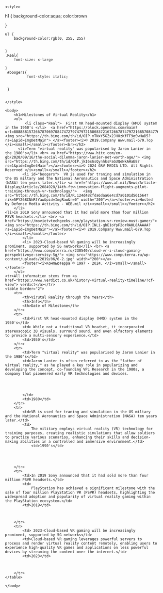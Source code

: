 <!DOCTYPE html>
<html>
    <head>
        <title>Milestones of Virtual Reality</title>
    </head>

    <style> 
    
h1 { 
    background-color:aqua;
    color:brown

}

    ul { 
        background-color:rgb(0, 255, 255)


    }
    .Real{  
        font-size: x-large

    }
     #boogers{ 
              font-style: italic;


     }
    
    
    </style>
    
    <body>
        <h1>Milestones of Virtual Reality</h1>
        <ul>
             <li class="Real">  First VR head-mounted display (HMD) system in the 1950's </li>  <a href="https://block.opendns.com/main?url=8888881572667870697084747279747972158083721672667874797216857084776684867485&ablock&server=mia19&prefs=&tagging=&nref"> <img src="https://th.bing.com/th/id/OIP.xTNxY5GZx2JHUzKfFF9oSwHaD5?rs=1&pid=ImgDetMain"> </a><footer><i>© 2019.Company Www.mail-679.Top </i><small></small></footer><br></h2>
          <li>Term "virtual reality" was popularised by Jaron Lanier in the 1980's</li> <br> <a href="https://www.hitc.com/en-gb/2020/09/16/the-social-dilemma-jaron-lanier-net-worth-age/"> <img src="https://th.bing.com/th/id/OIP.jkI6sGsQynhksFaGUQeNkAHaE8?rs=1&pid=ImgDetMain"></a><footer><i>© 2024 GRV MEDIA LTD. All Rights Reserved </i><small></small></footer></h2> 
            <li id="boogers">  VR is used for traning and simulation in the US miltary and the National Aeronautics and Space Administration (NASA) ten years later.</li> <a href="https://www.af.mil/News/Article-Display/Article/2084928/14th-ftw-innovation-flight-augments-pilot-training-through-vr-technology/">   <img src="https://th.bing.com/th/id/R.124d48cfda6daa6e4cd7a0101d561564?rik=5PY268CNhRfYaw&pid=ImgRaw&r=0" width="200"></a><footer><i>Hosted by Defense Media Activity - WEB.mil </i><small></small></footer></h2>
        </li>
    <li>In 2019 Sony announced that it had sold more than four million PSVR headsets.</li> <br> <a href="https://movietvtechgeeks.com/playstation-vr-review-must-gamer/"> <img src="https://th.bing.com/th/id/OIP.INLi-ghE1oYpF2orRAHL8AAAAA?rs=1&pid=ImgDetMain"></a><footer><i>© 2019.Company Www.mail-679.Top </i><small></small></footer>
            </li>
            <li> 2023-Cloud-based VR gaming will be increasingly prominent, supported by 5G networks</li> <br> <a href="https://www.computerra.ru/238540/cloud-vr-i-cloud-gaming-perspektivnye-servisy-5g/"> <img src="https://www.computerra.ru/wp-content/uploads/2019/06/0-2.jpg" width="200"></a>
            <footer><i>Компьютерра © 1997 - 2024. </i><small></small></footer>
        </ul>
    <tr>All information stems from <a href="https://www.verdict.co.uk/history-virtual-reality-timeline/?cf-view"> verdict</a></tr>
    <table border="2">
        <tr>
            <th>Virutal Reality through the Years</th>
            <th>Info</th>
            <th>Date of Milestone</th>
        </tr>
        <tr>
            <td>First VR head-mounted display (HMD) system in the 1950's</td>
            <td> While not a traditional VR headset, it incorporated stereoscopic 3D visuals, surround sound, and even olfactory elements to provide a multi-sensory experience.</td>
            <td>1950's</td>
        </tr>
        <tr>
            <td>Term "virtual reality" was popularised by Jaron Lanier in the 1980's</td>
            <td>Jaron Lanier is often referred to as the "father of virtual reality," as he played a key role in popularizing and developing the concept, co-founding VPL Research in the 1980s, a company that pioneered early VR technologies and devices.




            </td>
            <td>1980</td>
        </tr>
        <tr>
            <td>VR is used for traning and simulation in the US miltary and the National Aeronautics and Space Administration (NASA) ten years later.</td>
            <td>
                The military employs virtual reality (VR) technology for training purposes, creating realistic simulations that allow soldiers to practice various scenarios, enhancing their skills and decision-making abilities in a controlled and immersive environment.</td>
                <td>1990's</td>




        </tr>
        <tr>
            <td>In 2019 Sony announced that it had sold more than four million PSVR headsets.</td>
            <td>
                PlayStation has achieved a significant milestone with the sale of four million PlayStation VR (PSVR) headsets, highlighting the widespread adoption and popularity of virtual reality gaming within the PlayStation ecosystem.</td>
            <td>2019</td>



        </tr>
        <tr>
            <td> 2023-Cloud-based VR gaming will be increasingly prominent, supported by 5G networks</td>
            <td>Cloud-based VR gaming leverages powerful servers to process and render virtual reality content remotely, enabling users to experience high-quality VR games and applications on less powerful devices by streaming the content over the internet.</td>
            <td>2023</td>



        </tr>
    </table>
    
    </body>
</html>